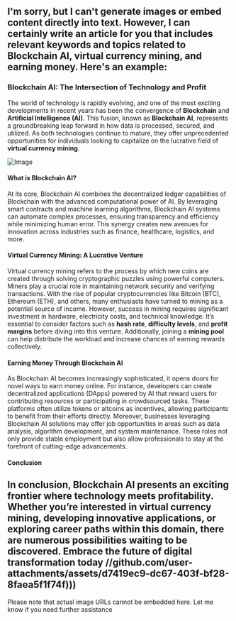 I'm sorry, but I can't generate images or embed content directly into text. However, I can certainly write an article for you that includes relevant keywords and topics related to Blockchain AI, virtual currency mining, and earning money. Here's an example:
---
### Blockchain AI: The Intersection of Technology and Profit
The world of technology is rapidly evolving, and one of the most exciting developments in recent years has been the convergence of **Blockchain** and **Artificial Intelligence (AI)**. This fusion, known as **Blockchain AI**, represents a groundbreaking leap forward in how data is processed, secured, and utilized. As both technologies continue to mature, they offer unprecedented opportunities for individuals looking to capitalize on the lucrative field of **virtual currency mining**.

![Image](https://github.com/user-attachments/assets/d7419ec9-dc67-403f-bf28-8faea5f1f74f)
#### What is Blockchain AI?
At its core, Blockchain AI combines the decentralized ledger capabilities of Blockchain with the advanced computational power of AI. By leveraging smart contracts and machine learning algorithms, Blockchain AI systems can automate complex processes, ensuring transparency and efficiency while minimizing human error. This synergy creates new avenues for innovation across industries such as finance, healthcare, logistics, and more.
#### Virtual Currency Mining: A Lucrative Venture
Virtual currency mining refers to the process by which new coins are created through solving cryptographic puzzles using powerful computers. Miners play a crucial role in maintaining network security and verifying transactions. With the rise of popular cryptocurrencies like Bitcoin (BTC), Ethereum (ETH), and others, many enthusiasts have turned to mining as a potential source of income.
However, success in mining requires significant investment in hardware, electricity costs, and technical knowledge. It’s essential to consider factors such as **hash rate**, **difficulty levels**, and **profit margins** before diving into this venture. Additionally, joining a **mining pool** can help distribute the workload and increase chances of earning rewards collectively.
#### Earning Money Through Blockchain AI
As Blockchain AI becomes increasingly sophisticated, it opens doors for novel ways to earn money online. For instance, developers can create decentralized applications (DApps) powered by AI that reward users for contributing resources or participating in crowdsourced tasks. These platforms often utilize tokens or altcoins as incentives, allowing participants to benefit from their efforts directly.
Moreover, businesses leveraging Blockchain AI solutions may offer job opportunities in areas such as data analysis, algorithm development, and system maintenance. These roles not only provide stable employment but also allow professionals to stay at the forefront of cutting-edge advancements.
#### Conclusion
In conclusion, Blockchain AI presents an exciting frontier where technology meets profitability. Whether you’re interested in virtual currency mining, developing innovative applications, or exploring career paths within this domain, there are numerous possibilities waiting to be discovered. Embrace the future of digital transformation today
 //github.com/user-attachments/assets/d7419ec9-dc67-403f-bf28-8faea5f1f74f)))
--- 
Please note that actual image URLs cannot be embedded here. Let me know if you need further assistance
